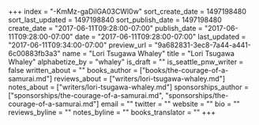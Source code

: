 +++
index = "-KmMz-gaDilGA03CWl0w"
sort_create_date = 1497198480
sort_last_updated = 1497198840
sort_publish_date = 1497198480
create_date = "2017-06-11T09:28:00-07:00"
publish_date = "2017-06-11T09:28:00-07:00"
date = "2017-06-11T09:28:00-07:00"
last_updated = "2017-06-11T09:34:00-07:00"
preview_url = "9a682831-3ec8-7a44-a441-6c00883fb3a3"
name = "Lori Tsugawa Whaley"
title = "Lori Tsugawa Whaley"
alphabetize_by = "whaley"
is_draft = ""
is_seattle_pnw_writer = false
written_about = ""
books_author = ["books/the-courage-of-a-samurai.md"]
reviews_about = ["writers/lori-tsugawa-whaley.md"]
notes_about = ["writers/lori-tsugawa-whaley.md"]
sponsorships_author = ["sponsorships/the-courage-of-a-samurai.md", "sponsorships/the-courage-of-a-samurai.md"]
email = ""
twitter = ""
website = ""
bio = ""
reviews_byline = ""
notes_byline = ""
books_translator = ""
+++
